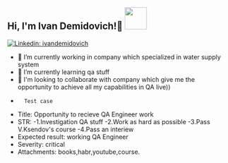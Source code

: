 <h2> Hi, I'm Ivan Demidovich!👋 <img src="https://s.tvurl.co/img/get/6c13aa99-2ee2-4354-b652-ade900a5d3cd/2.png" width="50"></h2>

[![Linkedin: ivandemidovich](https://img.shields.io/badge/-ivandemidovich-blue?style=flat-square&logo=Linkedin&logoColor=white&link=https://www.linkedin.com/in/ivan-demidovich/)](https://www.linkedin.com/in/ivan-demidovich/)

- 🔭 I’m currently working in company which specialized in water supply system
- 🌱 I’m currently learning qa stuff
- 👯 I'm looking to collaborate with company which give me the opportunity to achieve all my capabilities in QA live)) 
-       Test case
-  Title: Opportunity to recieve QA Engineer work
-  STR: -1.Investigation QA stuff
        -2.Work as hard as possible
        -3.Pass V.Ksendov's course
        -4.Pass an interiew
-  Expected result: working QA Engineer
-  Severity: critical
-  Attachments: books,habr,youtube,course.
 

